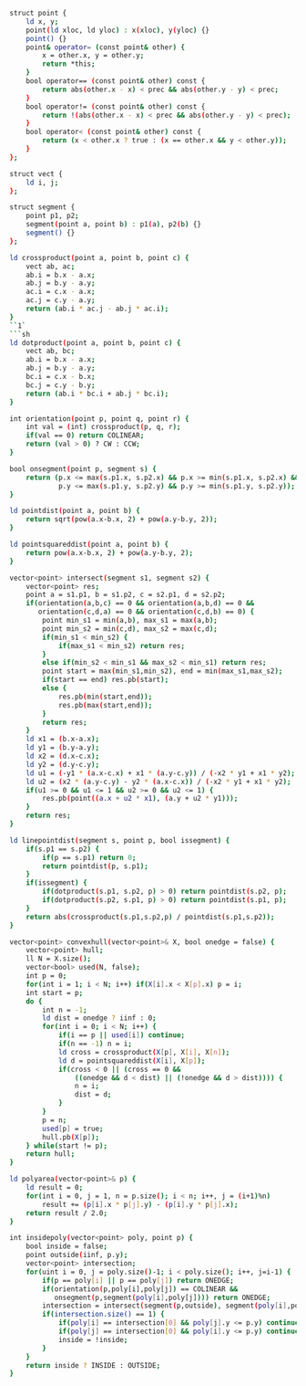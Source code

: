 ```sh
struct point {
    ld x, y;
    point(ld xloc, ld yloc) : x(xloc), y(yloc) {}
    point() {}
    point& operator= (const point& other) {
        x = other.x, y = other.y;
        return *this;
    }
    bool operator== (const point& other) const {
        return abs(other.x - x) < prec && abs(other.y - y) < prec;
    }
    bool operator!= (const point& other) const {
        return !(abs(other.x - x) < prec && abs(other.y - y) < prec);
    }
    bool operator< (const point& other) const {
        return (x < other.x ? true : (x == other.x && y < other.y));
    }
};
```
```sh
struct vect {
    ld i, j;
};
```
```sh
struct segment {
    point p1, p2;
    segment(point a, point b) : p1(a), p2(b) {}
    segment() {}
};
```
```sh
ld crossproduct(point a, point b, point c) {
    vect ab, ac;
    ab.i = b.x - a.x;
    ab.j = b.y - a.y;
    ac.i = c.x - a.x;
    ac.j = c.y - a.y;
    return (ab.i * ac.j - ab.j * ac.i);
}
``1`
```sh
ld dotproduct(point a, point b, point c) {
    vect ab, bc;
    ab.i = b.x - a.x;
    ab.j = b.y - a.y;
    bc.i = c.x - b.x;
    bc.j = c.y - b.y;
    return (ab.i * bc.i + ab.j * bc.i);
}
```
```sh
int orientation(point p, point q, point r) {
    int val = (int) crossproduct(p, q, r);
    if(val == 0) return COLINEAR;
    return (val > 0) ? CW : CCW;
}
```
```sh
bool onsegment(point p, segment s) {
    return (p.x <= max(s.p1.x, s.p2.x) && p.x >= min(s.p1.x, s.p2.x) &&
            p.y <= max(s.p1.y, s.p2.y) && p.y >= min(s.p1.y, s.p2.y));
}
```
```sh
ld pointdist(point a, point b) {
    return sqrt(pow(a.x-b.x, 2) + pow(a.y-b.y, 2));
}
```
```sh
ld pointsquareddist(point a, point b) {
    return pow(a.x-b.x, 2) + pow(a.y-b.y, 2);
}
```
```sh
vector<point> intersect(segment s1, segment s2) {
    vector<point> res;
    point a = s1.p1, b = s1.p2, c = s2.p1, d = s2.p2;
    if(orientation(a,b,c) == 0 && orientation(a,b,d) == 0 &&
       orientation(c,d,a) == 0 && orientation(c,d,b) == 0) {
        point min_s1 = min(a,b), max_s1 = max(a,b);
        point min_s2 = min(c,d), max_s2 = max(c,d);
        if(min_s1 < min_s2) {
            if(max_s1 < min_s2) return res;
        }
        else if(min_s2 < min_s1 && max_s2 < min_s1) return res;
        point start = max(min_s1,min_s2), end = min(max_s1,max_s2);
        if(start == end) res.pb(start);
        else {
            res.pb(min(start,end));
            res.pb(max(start,end));
        }
        return res;
    }
    ld x1 = (b.x-a.x);
    ld y1 = (b.y-a.y);
    ld x2 = (d.x-c.x);
    ld y2 = (d.y-c.y);
    ld u1 = (-y1 * (a.x-c.x) + x1 * (a.y-c.y)) / (-x2 * y1 + x1 * y2);
    ld u2 = (x2 * (a.y-c.y) - y2 * (a.x-c.x)) / (-x2 * y1 + x1 * y2);
    if(u1 >= 0 && u1 <= 1 && u2 >= 0 && u2 <= 1) {
        res.pb(point((a.x + u2 * x1), (a.y + u2 * y1)));
    }
    return res;
}
```
```sh
ld linepointdist(segment s, point p, bool issegment) {
    if(s.p1 == s.p2) {
        if(p == s.p1) return 0;
        return pointdist(p, s.p1);
    }
    if(issegment) {
        if(dotproduct(s.p1, s.p2, p) > 0) return pointdist(s.p2, p);
        if(dotproduct(s.p2, s.p1, p) > 0) return pointdist(s.p1, p);
    }
    return abs(crossproduct(s.p1,s.p2,p) / pointdist(s.p1,s.p2));
}
```
```sh
vector<point> convexhull(vector<point>& X, bool onedge = false) {
    vector<point> hull;
    ll N = X.size();
    vector<bool> used(N, false);
    int p = 0;
    for(int i = 1; i < N; i++) if(X[i].x < X[p].x) p = i;
    int start = p;
    do {
        int n = -1;
        ld dist = onedge ? iinf : 0;
        for(int i = 0; i < N; i++) {
            if(i == p || used[i]) continue;
            if(n == -1) n = i;
            ld cross = crossproduct(X[p], X[i], X[n]);
            ld d = pointsquareddist(X[i], X[p]);
            if(cross < 0 || (cross == 0 &&
                ((onedge && d < dist) || (!onedge && d > dist)))) {
                n = i;
                dist = d;
            }
        }
        p = n;
        used[p] = true;
        hull.pb(X[p]);
    } while(start != p);
    return hull;
}
```
```sh
ld polyarea(vector<point>& p) {
    ld result = 0;
    for(int i = 0, j = 1, n = p.size(); i < n; i++, j = (i+1)%n)
        result += (p[i].x * p[j].y) - (p[i].y * p[j].x);
    return result / 2.0;
}
```
```sh
int insidepoly(vector<point> poly, point p) {
    bool inside = false;
    point outside(iinf, p.y);
    vector<point> intersection;
    for(uint i = 0, j = poly.size()-1; i < poly.size(); i++, j=i-1) {
        if(p == poly[i] || p == poly[j]) return ONEDGE;
        if(orientation(p,poly[i],poly[j]) == COLINEAR &&
           onsegment(p,segment(poly[i],poly[j]))) return ONEDGE;
        intersection = intersect(segment(p,outside), segment(poly[i],poly[j]));
        if(intersection.size() == 1) {
            if(poly[i] == intersection[0] && poly[j].y <= p.y) continue;
            if(poly[j] == intersection[0] && poly[i].y <= p.y) continue;
            inside = !inside;
        }
    }
    return inside ? INSIDE : OUTSIDE;
}
```